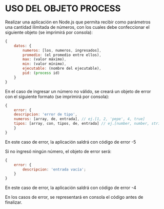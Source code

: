 # USO DEL OBJETO PROCESS

Realizar una aplicación en Node.js que permita recibir como parámetros una cantidad ilimitada de números, con los cuales debe confeccionar el siguiente objeto (se imprimirá por consola):

```javascript
{
	datos: {
		numeros: [los, numeros, ingresados],
		promedio: (el promedio entre ellos),
		max: (valor máximo),
		min: (valor mínimo),
		ejecutable: (nombre del ejecutable),
		pid: (process id)
	}
}
```

En el caso de ingresar un número no válido, se creará un objeto de error con el siguiente formato (se imprimirá por consola):

```javascript
{
	error: {
	descripcion: 'error de tipo',
	numeros: [array, de, entrada], // ej.[1, 2, 'pepe', 4, true]
	tipos: [array, con, tipos, de, entrada] // ej.[number, number, string, number, boolean]
	}
}

```

En este caso de error, la aplicación saldrá con código de error -5

Si no ingresó ningún número, el objeto de error será:

```javascript
{
	error: {
		descripcion: 'entrada vacía';
	}
}
```

En este caso de error, la aplicación saldrá con código de error -4

En los casos de error, se representará en consola el código antes de finalizar.
